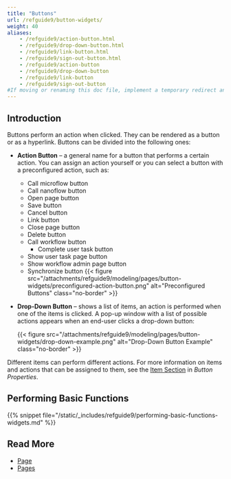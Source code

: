 ```yaml
---
title: "Buttons"
url: /refguide9/button-widgets/
weight: 40
aliases:
    - /refguide9/action-button.html
    - /refguide9/drop-down-button.html
    - /refguide9/link-button.html
    - /refguide9/sign-out-button.html
    - /refguide9/action-button
    - /refguide9/drop-down-button
    - /refguide9/link-button
    - /refguide9/sign-out-button
#If moving or renaming this doc file, implement a temporary redirect and let the respective team know they should update the URL in the product. See Mapping to Products for more details.
---
```


## Introduction

Buttons perform an action when clicked. They can be rendered as a button or as a hyperlink. Buttons can be divided into the following ones:

* **Action Button** – a general name for a button that performs a certain action. You can assign an action yourself or you can select a button with a preconfigured action, such as: 
    * Call microflow button
    * Call nanoflow button
    * Open page button
    * Save button
    * Cancel button
    * Link button
    * Close page button
    * Delete button
    * Call workflow button
        * Complete user task button
    * Show user task page button
    * Show workflow admin page button
    * Synchronize button
    {{< figure src="/attachments/refguide9/modeling/pages/button-widgets/preconfigured-action-button.png" alt="Preconfigured Buttons" class="no-border" >}}

* **Drop-Down Button** – shows a list of items, an action is performed when one of the items is clicked. A pop-up window with a list of possible actions appears when an end-user clicks a drop-down button:

    {{< figure src="/attachments/refguide9/modeling/pages/button-widgets/drop-down-example.png" alt="Drop-Down Button Example" class="no-border" >}}

Different items can perform different actions. For more information on items and actions that can be assigned to them, see the [Item Section](/refguide9/button-properties/#items) in *Button Properties*.  

## Performing Basic Functions

{{% snippet file="/static/_includes/refguide9/performing-basic-functions-widgets.md" %}}

## Read More

* [Page](/refguide9/page/)
* [Pages](/refguide9/pages/)

